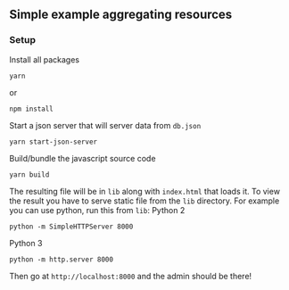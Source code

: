 ## Simple example aggregating resources

### Setup

Install all packages
```
yarn
```
or
```
npm install
```

Start a json server that will server data from `db.json`
```
yarn start-json-server
```

Build/bundle the javascript source code
```
yarn build
```

The resulting file will be in `lib` along with `index.html` that loads it.
To view the result you have to serve static file from the `lib` directory.
For example you can use python, run this from `lib`:
Python 2
```
python -m SimpleHTTPServer 8000
```
Python 3
```
python -m http.server 8000
```

Then go at `http://localhost:8000` and the admin should be there!
